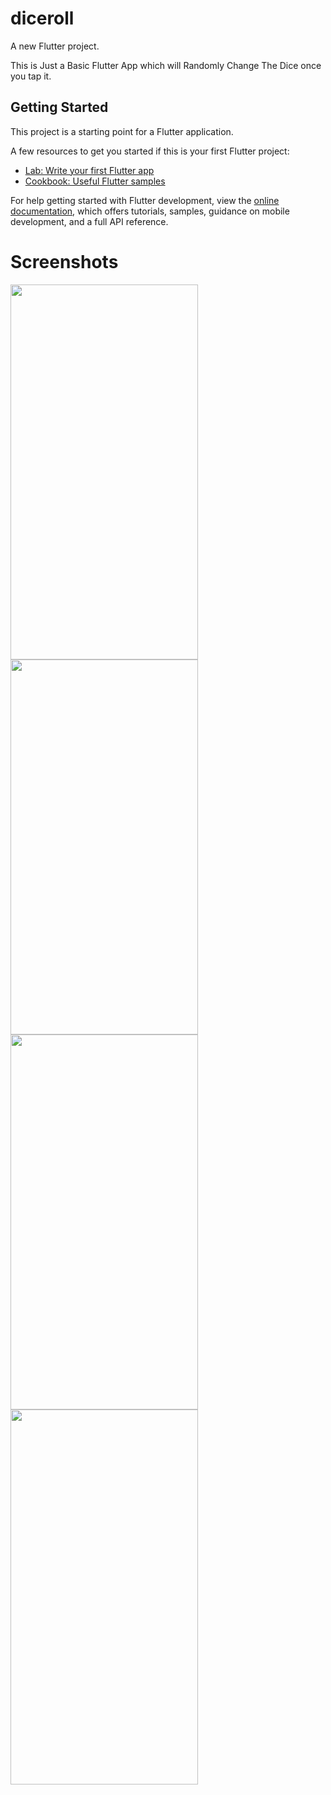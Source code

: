 # diceroll

A new Flutter project.

This is Just a Basic Flutter App which will Randomly Change The Dice once you tap it.

## Getting Started

This project is a starting point for a Flutter application.

A few resources to get you started if this is your first Flutter project:

- [Lab: Write your first Flutter app](https://docs.flutter.dev/get-started/codelab)
- [Cookbook: Useful Flutter samples](https://docs.flutter.dev/cookbook)

For help getting started with Flutter development, view the
[online documentation](https://docs.flutter.dev/), which offers tutorials,
samples, guidance on mobile development, and a full API reference.

# Screenshots
 

<img src="https://user-images.githubusercontent.com/109286547/229644732-fdc253d3-c2c8-41d5-86fa-798c882fca2c.jpg" width=300 height=600>
<img src="https://user-images.githubusercontent.com/109286547/229644732-fdc253d3-c2c8-41d5-86fa-798c882fca2c.jpg" width=300 height=600>
<img src="https://user-images.githubusercontent.com/109286547/229644794-1b3c5b5d-1df9-41b9-a933-ced714ac9989.jpg" width=300 height=600>
<img src="https://user-images.githubusercontent.com/109286547/229645685-1b8a4fee-d651-487e-a8ef-e2fa159fa8bc.jpg" width=300 height=600>
